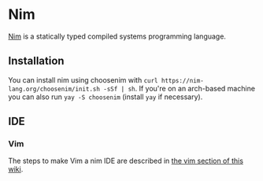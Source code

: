 # Nim

[Nim](https://nim-lang.org) is a statically typed compiled systems programming
language.

## Installation

You can install nim using choosenim with
`curl https://nim-lang.org/choosenim/init.sh -sSf | sh`.
If you're on an arch-based machine you can also run `yay -S choosenim` (install `yay` if necessary).

## IDE

### Vim

The steps to make Vim a nim IDE are described in
[the vim section of this wiki](../linux/vim/nim.md).
